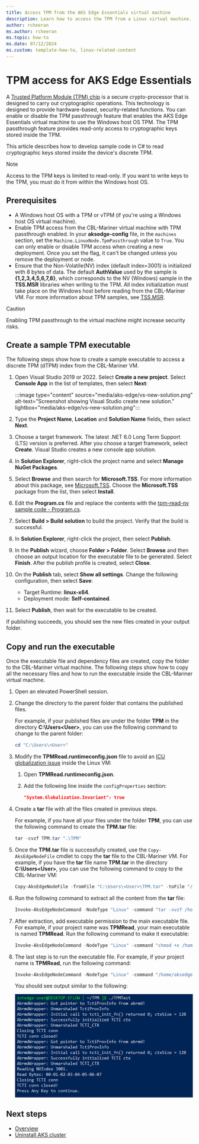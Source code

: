 ```yaml
---
title: Access TPM from the AKS Edge Essentials virtual machine
description: Learn how to access the TPM from a Linux virtual machine.
author: rcheeran
ms.author: rcheeran
ms.topic: how-to
ms.date: 07/12/2024
ms.custom: template-how-to, linux-related-content
---
```


# TPM access for AKS Edge Essentials

A [Trusted Platform Module (TPM) chip](/windows/security/information-protection/tpm/trusted-platform-module-top-node) is a secure crypto-processor that is designed to carry out cryptographic operations. This technology is designed to provide hardware-based, security-related functions. You can enable or disable the TPM passthrough feature that enables the AKS Edge Essentials virtual machine to use the Windows host OS TPM. The TPM passthrough feature provides read-only access to cryptographic keys stored inside the TPM.

This article describes how to develop sample code in C# to read cryptographic keys stored inside the device's discrete TPM.

> [!NOTE]
> Access to the TPM keys is limited to read-only. If you want to write keys to the TPM, you must do it from within the Windows host OS.

## Prerequisites

- A Windows host OS with a TPM or vTPM (if you're using a Windows host OS virtual machine).
- Enable TPM access from the CBL-Mariner virtual machine with TPM passthrough enabled. In your **aksedge-config** file, in the `machines` section, set the `Machine.LinuxNode.TpmPassthrough` value to `True`. You can only enable or disable TPM access when creating a new deployment. Once you set the flag, it can't be changed unless you remove the deployment or node.
- Ensure that the Non-Volatile(NV) index (default index=3001) is initialized with 8 bytes of data. The default **AuthValue** used by the sample is **{1,2,3,4,5,6,7,8}**, which corresponds to the NV (Windows) sample in the **TSS.MSR** libraries when writing to the TPM. All index initialization must take place on the Windows host before reading from the CBL-Mariner VM. For more information about TPM samples, see [TSS.MSR](https://github.com/microsoft/TSS.MSR).

> [!CAUTION]
> Enabling TPM passthrough to the virtual machine might increase security risks.

## Create a sample TPM executable

The following steps show how to create a sample executable to access a discrete TPM (dTPM) index from the CBL-Mariner VM.

1. Open Visual Studio 2019 or 2022. Select **Create a new project**. Select **Console App** in the list of templates, then select **Next**:

    :::image type="content" source="media/aks-edge/vs-new-solution.png" alt-text="Screenshot showing Visual Studio create new solution." lightbox="media/aks-edge/vs-new-solution.png":::

1. Type the **Project Name**, **Location** and **Solution Name** fields, then select **Next**.
1. Choose a target framework. The latest .NET 6.0 Long Term Support (LTS) version is preferred. After you choose a target framework, select **Create**. Visual Studio creates a new console app solution.
1. In **Solution Explorer**, right-click the project name and select **Manage NuGet Packages**.
1. Select **Browse** and then search for **Microsoft.TSS**. For more information about this package, see [Microsoft.TSS](https://www.nuget.org/packages/Microsoft.TSS). Choose the **Microsoft.TSS** package from the list, then select **Install**.
1. Edit the **Program.cs** file and replace the contents with the [tpm-read-nv sample code - Program.cs](https://github.com/Azure/iotedge-eflow/blob/main/samples/tpm-read-nv/Program.cs).
1. Select **Build > Build solution** to build the project. Verify that the build is successful.
1. In **Solution Explorer**, right-click the project, then select **Publish**.
1. In the **Publish** wizard, choose **Folder > Folder**. Select **Browse** and then choose an output location for the executable file to be generated. Select **Finish**. After the publish profile is created, select **Close**.
1. On the **Publish** tab, select **Show all settings**. Change the following configuration, then select **Save**:

   - Target Runtime:  **linux-x64**.
   - Deployment mode: **Self-contained**.

1. Select **Publish**, then wait for the executable to be created.

If publishing succeeds, you should see the new files created in your output folder.

## Copy and run the executable

Once the executable file and dependency files are created, copy the folder to the CBL-Mariner virtual machine. The following steps show how to copy all the necessary files and how to run the executable inside the CBL-Mariner virtual machine.

1. Open an elevated PowerShell session.
1. Change the directory to the parent folder that contains the published files.

   For example, if your published files are under the folder **TPM** in the directory **C:\Users\<User>**, you can use the following command to change to the parent folder:

   ```powershell
   cd "C:\Users\<User>"
   ```

1. Modify the **TPMRead.runtimeconfig.json** file to avoid an [ICU globalization issue](https://github.com/dotnet/core/issues/2186#issuecomment-472629489) inside the Linux VM:

   1. Open **TPMRead.runtimeconfig.json**.
   2. Add the following line inside the `configProperties` section:

      ```json
      "System.Globalization.Invariant": true
      ```

1. Create a **tar** file with all the files created in previous steps.

   For example, if you have all your files under the folder **TPM**, you can use the following command to create the **TPM.tar** file:

   ```powershell
   tar -cvzf TPM.tar ".\TPM"
   ```

1. Once the **TPM.tar** file is successfully created, use the `Copy-AksEdgeNodeFile` cmdlet to copy the **tar** file to the CBL-Mariner VM. For example, if you have the **tar** file name **TPM.tar** in the directory **C:\Users\<User>**, you can use the following command to copy to the CBL-Mariner VM:

   ```powershell
   Copy-AksEdgeNodeFile -fromFile "C:\Users\<User>\TPM.tar" -toFile "/home/aksedge-user/" -pushFile
   ```

1. Run the following command to extract all the content from the **tar** file:

   ```powershell
   Invoke-AksEdgeNodeCommand -NodeType "Linux" -command "tar -xvzf /home/aksedge-user/TPM.tar"
   ```

1. After extraction, add executable permission to the main executable file. For example, if your project name was **TPMRead**, your main executable is named **TPMRead**. Run the following command to make it executable:

   ```powershell
   Invoke-AksEdgeNodeCommand -NodeType "Linux" -command "chmod +x /home/aksedge-user/TPM/TPMRead"
   ```

1. The last step is to run the executable file. For example, if your project name is **TPMRead**, run the following command:

   ```powershell
   Invoke-AksEdgeNodeCommand -NodeType "Linux" -command "/home/aksedge-user/TPM/TPMRead"
   ```

   You should see output similar to the following:

   ![Screenshot showing TPM output.](./media/aks-edge/tpm-read-output.png)

## Next steps

- [Overview](aks-edge-overview.md)
- [Uninstall AKS cluster](aks-edge-howto-uninstall.md)
